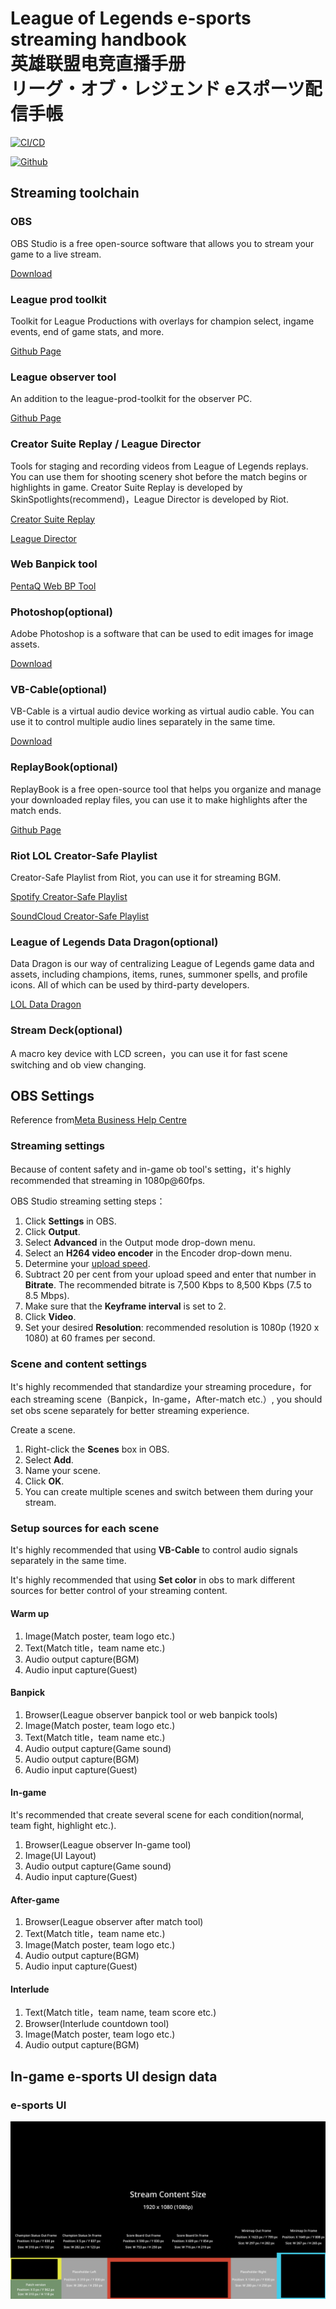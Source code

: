 # League of Legends e-sports streaming handbook<br> 英雄联盟电竞直播手册<br> リーグ・オブ・レジェンド eスポーツ配信手帳

[<img src='https://img.shields.io/badge/中文版-点击这里-brightgreen' alt='CI/CD'></img>](/l18n/README_ZH.md)

[<img src='https://img.shields.io/badge/日本語版-こちら-orange' alt='Github'></img>](/l18n/README_JA.md)

## Streaming toolchain

### OBS

OBS Studio is a free open-source software that allows you to stream your game to a live stream.

[Download](https://obsproject.com/)

### League prod toolkit

Toolkit for League Productions with overlays for champion select, ingame events, end of game stats, and more.

[Github Page](https://github.com/RCVolus/league-prod-toolkit)

### League observer tool

An addition to the league-prod-toolkit for the observer PC.

[Github Page](https://github.com/RCVolus/league-observer-tool)

### Creator Suite Replay / League Director

Tools for staging and recording videos from League of Legends replays. You can use them for shooting scenery shot before the match begins or highlights in game. Creator Suite Replay is developed by SkinSpotlights(recommend)，League Director is developed by Riot.

[Creator Suite Replay](https://github.com/SkinSpotlights/CreatorSuite-ReplayAPI/releases)

[League Director](https://github.com/RiotGames/leaguedirector)

### Web Banpick tool

[PentaQ Web BP Tool](https://data.pentaq.com/bp)

### Photoshop(optional)

Adobe Photoshop is a software that can be used to edit images for image assets.

[Download](https://www.adobe.com/cn/products/photoshop.html)

### VB-Cable(optional)

VB-Cable is a virtual audio device working as virtual audio cable. You can use it to control multiple audio lines separately in the same time.

[Download](https://vb-audio.com/Cable/)

### ReplayBook(optional)

ReplayBook is a free open-source tool that helps you organize and manage your downloaded replay files, you can use it to make highlights after the match ends.

[Github Page](https://github.com/fraxiinus/ReplayBook)

### Riot LOL Creator-Safe Playlist

Creator-Safe Playlist from Riot, you can use it for streaming BGM.

[Spotify Creator-Safe Playlist](https://open.spotify.com/playlist/5hDYD44imzFZEqTfAoco1N?si=Ik6B1FizS4ewpPlwAxawtQ)

[SoundCloud Creator-Safe Playlist](https://soundcloud.com/leagueoflegends/sets/riot-games-creator-safe)

### League of Legends Data Dragon(optional)

Data Dragon is our way of centralizing League of Legends game data and assets, including champions, items, runes, summoner spells, and profile icons. All of which can be used by third-party developers.

[LOL Data Dragon](https://developer.riotgames.com/docs/lol#data-dragon)

### Stream Deck(optional)

A macro key device with LCD screen，you can use it for fast scene switching and ob view changing.


## OBS Settings

Reference from[Meta Business Help Centre](https://en-gb.facebook.com/business/help/1968707740106188?id=648321075955172)

### Streaming settings

Because of content safety and in-game ob tool's setting，it's highly recommended that streaming in 1080p@60fps.

OBS Studio streaming setting steps：

1. Click **Settings** in OBS.
2. Click **Output**.
3. Select **Advanced** in the Output mode drop-down menu.
4. Select an **H264 video encoder** in the Encoder drop-down menu.
5. Determine your [upload speed](http://www.speedtest.net/).
6. Subtract 20 per cent from your upload speed and enter that number in **Bitrate**. The recommended bitrate is 7,500 Kbps to 8,500 Kbps (7.5 to 8.5 Mbps).
7. Make sure that the **Keyframe interval** is set to 2.
8. Click **Video**.
9. Set your desired **Resolution**: recommended resolution is 1080p (1920 x 1080) at 60 frames per second.

### Scene and content settings

It's highly recommended that standardize your streaming procedure，for each streaming scene（Banpick，In-game，After-match etc.）, you should set obs scene separately for better streaming experience.

Create a scene.

1. Right-click the **Scenes** box in OBS.
2. Select **Add**.
3. Name your scene.
4. Click **OK**.
5. You can create multiple scenes and switch between them during your stream.

### Setup sources for each scene

It's highly recommended that using **VB-Cable** to control audio signals separately in the same time.

It's highly recommended that using **Set color** in obs to mark different sources for better control of your streaming content.

#### Warm up

1. Image(Match poster, team logo etc.)
2. Text(Match title，team name etc.)
3. Audio output capture(BGM)
4. Audio input capture(Guest)

#### Banpick

1. Browser(League observer banpick tool or web banpick tools)
2. Image(Match poster, team logo etc.)
3. Text(Match title，team name etc.)
4. Audio output capture(Game sound)
5. Audio output capture(BGM)
6. Audio input capture(Guest)

#### In-game

It's recommended that create several scene for each condition(normal, team fight, highlight etc.).

1. Browser(League observer In-game tool)
2. Image(UI Layout)
3. Audio output capture(Game sound)
4. Audio input capture(Guest)

#### After-game

1. Browser(League observer after match tool)
2. Text(Match title，team name etc.)
3. Image(Match poster, team logo etc.)
4. Audio output capture(BGM)
5. Audio input capture(Guest)

#### Interlude

1. Text(Match title，team name, team score etc.)
2. Browser(Interlude countdown tool)
3. Image(Match poster, team logo etc.)
4. Audio output capture(BGM)

## In-game e-sports UI design data

### e-sports UI

![e-sports UI design](/assets/stream_ui.png)


